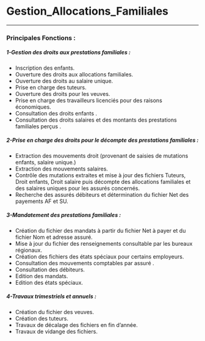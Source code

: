 # Gestion_Allocations_Familiales
-----------------------------------------------------------------------------
<h3>Principales Fonctions :</h3>

<h5>1-Gestion des droits aux prestations familiales :</h5>

- Inscription des enfants.
- Ouverture des droits aux allocations familiales.
- Ouverture des droits au salaire unique.
- Prise en charge des tuteurs.
- Ouverture des droits pour les veuves.
- Prise en charge des travailleurs licenciés pour des raisons économiques.
- Consultation des droits enfants .
- Consultation des droits salaires et des montants des prestations familiales perçus .


<h5>2-Prise en charge des droits pour le décompte des prestations familiales :</h5>

- Extraction des mouvements droit (provenant de saisies de mutations enfants, salaire unique.)
- Extraction des mouvements salaires.
- Contrôle des mutations extraites et mise à jour des fichiers Tuteurs, Droit enfants, Droit salaire puis décompte des allocations familiales et des salaires uniques pour les assurés concernés.
- Recherche des assurés débiteurs et détermination du fichier Net des payements AF et SU.


<h5>3-Mandatement des prestations familiales :</h5>

- Création du fichier des mandats à partir du fichier Net à payer et du fichier Nom et adresse assuré.
- Mise à jour du fichier des renseignements consultable par les bureaux régionaux.
- Création des fichiers des états spéciaux pour certains employeurs.
- Consultation des mouvements comptables par assuré .
- Consultation des débiteurs.
- Edition des mandats.
- Edition des états spéciaux.


<h5>4-Travaux trimestriels et annuels :</h5>

- Création du fichier des veuves.
- Création des tuteurs.
- Travaux de décalage des fichiers en fin d’année.
- Travaux de vidange des fichiers.


